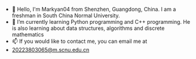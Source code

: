 - 👋 Hello, I'm Markyan04 from Shenzhen, Guangdong, China. I am a freshman in South China Normal University.
- 🌱 I’m currently learning Python programming and C++ programming. He is also learning about data structures, algorithms and discrete mathematics
- 📫 If you would like to contact me, you can email me at
-    20223803065@m.scnu.edu.cn



<!---
Markyan04/Markyan04 is a ✨ special ✨ repository because its `README.md` (this file) appears on your GitHub profile.
You can click the Preview link to take a look at your changes.
--->
